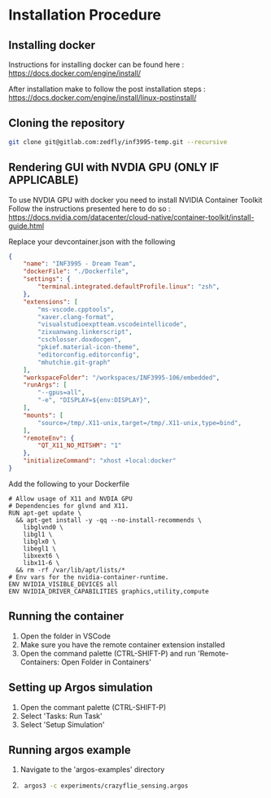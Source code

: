 # Installation Procedure

## Installing docker
Instructions for installing docker can be found here : https://docs.docker.com/engine/install/

After installation make to follow the post installation steps : https://docs.docker.com/engine/install/linux-postinstall/

## Cloning the repository

```bash
git clone git@gitlab.com:zedfly/inf3995-temp.git --recursive
```

## Rendering GUI with NVDIA GPU (ONLY IF APPLICABLE) 
To use NVDIA GPU with docker you need to install NVIDIA Container Toolkit  
Follow the instructions presented here to do so : https://docs.nvidia.com/datacenter/cloud-native/container-toolkit/install-guide.html

Replace your devcontainer.json with the following
```json
{
	"name": "INF3995 - Dream Team",
	"dockerFile": "./Dockerfile",
	"settings": {
		"terminal.integrated.defaultProfile.linux": "zsh",
	},
	"extensions": [
		"ms-vscode.cpptools",
		"xaver.clang-format",
		"visualstudioexptteam.vscodeintellicode",
		"zixuanwang.linkerscript",
		"cschlosser.doxdocgen",
		"pkief.material-icon-theme",
		"editorconfig.editorconfig",
		"mhutchie.git-graph"
	],
	"workspaceFolder": "/workspaces/INF3995-106/embedded",
	"runArgs": [
		"--gpus=all",
		"-e", "DISPLAY=${env:DISPLAY}",
	],
	"mounts": [
		"source=/tmp/.X11-unix,target=/tmp/.X11-unix,type=bind",
	],
	"remoteEnv": {
		"QT_X11_NO_MITSHM": "1"
	},
	"initializeCommand": "xhost +local:docker"
}
```

Add the following to your Dockerfile
```docker
# Allow usage of X11 and NVDIA GPU 
# Dependencies for glvnd and X11.
RUN apt-get update \
  && apt-get install -y -qq --no-install-recommends \
    libglvnd0 \
    libgl1 \
    libglx0 \
    libegl1 \
    libxext6 \
    libx11-6 \
  && rm -rf /var/lib/apt/lists/*
# Env vars for the nvidia-container-runtime.
ENV NVIDIA_VISIBLE_DEVICES all
ENV NVIDIA_DRIVER_CAPABILITIES graphics,utility,compute
```
## Running the container
1. Open the folder in VSCode  
2. Make sure you have the remote container extension installed  
3. Open the command palette (CTRL-SHIFT-P) and run 'Remote-Containers: Open Folder in Containers'

## Setting up Argos simulation
1. Open the commant palette (CTRL-SHIFT-P)  
2. Select 'Tasks: Run Task'  
3. Select 'Setup Simulation'

## Running argos example
1. Navigate to the 'argos-examples' directory
2. ```bash
    argos3 -c experiments/crazyflie_sensing.argos
     ```
